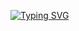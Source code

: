 <!---HI! I'M EVGEN-->
[![Typing SVG](https://readme-typing-svg.herokuapp.com?color=%2336BCF7&lines=HI+!+I'M+EVGEN)](https://git.io/typing-svg)
